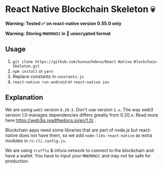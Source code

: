 # React Native Blockchain Skeleton 💀

__Warning: Tested ✅ on react-native version 0.55.0 only__

__Warning: Storing `MNEMONIC` in 🔐 unecrypted format__

## Usage

1. `git clone https://github.com/kunsachdeva/React-Native-Blockchain-Skeleton.git`
2. `npm install` or `yarn`
3. Replace constants in `constants.js`
4. `react-native run-android` or `react-native ios`

## Explanation

We are using `web3` version `0.20.5`. Don't use version `1.x`. The way web3 version 1.0 manages dependencies differs greatly from 0.20.x. Read more here https://web3js.readthedocs.io/en/1.0/ .

Blockchain apps need some libraries that are part of node.js but react-native does not have them, so we add `node-libs-react-native` as extra modules in `rn-cli.config.js`.

We are using `truffle` & infura network to connect to the blockchain and have a wallet. You have to input your `MNEMONIC` and may not be safe for production.
